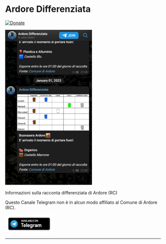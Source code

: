 # Ardore Differenziata
[![Donate](https://img.shields.io/badge/Donate-PayPal-blue?style=flat-square)](https://paypal.me/fast0n)

<kbd><img src='screen.png' alt='Ardore Differenziata' height='500'  /></kbd></a>

Informazioni sulla racconta differenziata di Ardore (RC)

Questo Canale Telegram non è in alcun modo affiliato al Comune di Ardore (RC).

<a href='https://t.me/ArdoreDifferenziata'><img src='https://github.com/Fast0n/AFHSearchBot/raw/master/img/telegram_badge.png' alt='Available on Telegram' height='60' /></a>

------------------------------------------------------------------------------------